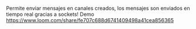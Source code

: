 Permite enviar mensajes en canales creados, los mensajes son enviados en tiempo real gracias a sockets!
Demo
https://www.loom.com/share/fe707c688d6741409498a41cea856365
